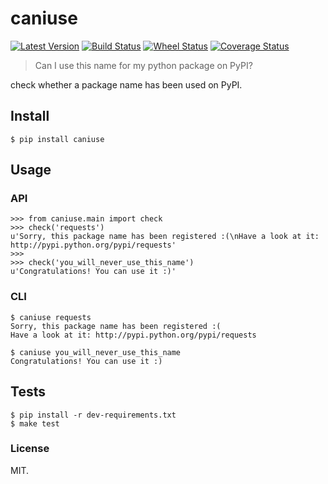# caniuse

[![Latest Version][1]][2]
[![Build Status][3]][4]
[![Wheel Status][5]][6]
[![Coverage Status][7]][8]


> Can I use this name for my python package on PyPI?

check whether a package name has been used on PyPI.

## Install

    $ pip install caniuse

## Usage

### API

    >>> from caniuse.main import check
    >>> check('requests')
    u'Sorry, this package name has been registered :(\nHave a look at it: http://pypi.python.org/pypi/requests'
    >>>
    >>> check('you_will_never_use_this_name')
    u'Congratulations! You can use it :)'

### CLI

    $ caniuse requests
    Sorry, this package name has been registered :(
    Have a look at it: http://pypi.python.org/pypi/requests

    $ caniuse you_will_never_use_this_name
    Congratulations! You can use it :)

## Tests

    $ pip install -r dev-requirements.txt
    $ make test

### License

MIT.

[1]: http://img.shields.io/pypi/v/caniuse.svg
[2]: https://pypi.python.org/pypi/caniuse
[3]: https://travis-ci.org/lord63/caniuse.svg
[4]: https://travis-ci.org/lord63/caniuse
[5]: https://img.shields.io/badge/wheel-yes-blue.svg
[6]: https://img.shields.io/badge/wheel-yes-blue
[7]: http://codecov.io/github/lord63/caniuse/coverage.svg?branch=master
[8]: http://codecov.io/github/lord63/caniuse?branch=master
